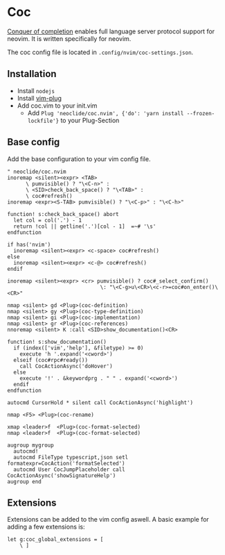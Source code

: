 # Coc

[Conquer of completion](https://github.com/neoclide/coc.nvim) enables full
language server protocol support for neovim.
It is written specifically for neovim.

The coc config file is located in `.config/nvim/coc-settings.json`.

## Installation

- Install `nodejs`
- Install [vim-plug](vim-plug.md)
- Add coc.vim to your init.vim
  - Add `Plug 'neoclide/coc.nvim', {'do': 'yarn install --frozen-lockfile'}`
  to your Plug-Section

## Base config

Add the base configuration to your vim config file.

```vimscript
" neoclide/coc.nvim
inoremap <silent><expr> <TAB>
      \ pumvisible() ? "\<C-n>" :
      \ <SID>check_back_space() ? "\<TAB>" :
      \ coc#refresh()
inoremap <expr><S-TAB> pumvisible() ? "\<C-p>" : "\<C-h>"

function! s:check_back_space() abort
  let col = col('.') - 1
  return !col || getline('.')[col - 1]  =~# '\s'
endfunction

if has('nvim')
  inoremap <silent><expr> <c-space> coc#refresh()
else
  inoremap <silent><expr> <c-@> coc#refresh()
endif

inoremap <silent><expr> <cr> pumvisible() ? coc#_select_confirm()
                              \: "\<C-g>u\<CR>\<c-r>=coc#on_enter()\<CR>"

nmap <silent> gd <Plug>(coc-definition)
nmap <silent> gy <Plug>(coc-type-definition)
nmap <silent> gi <Plug>(coc-implementation)
nmap <silent> gr <Plug>(coc-references)
nnoremap <silent> K :call <SID>show_documentation()<CR>

function! s:show_documentation()
  if (index(['vim','help'], &filetype) >= 0)
    execute 'h '.expand('<cword>')
  elseif (coc#rpc#ready())
    call CocActionAsync('doHover')
  else
    execute '!' . &keywordprg . " " . expand('<cword>')
  endif
endfunction

autocmd CursorHold * silent call CocActionAsync('highlight')

nmap <F5> <Plug>(coc-rename)

xmap <leader>f  <Plug>(coc-format-selected)
nmap <leader>f  <Plug>(coc-format-selected)

augroup mygroup
  autocmd!
  autocmd FileType typescript,json setl formatexpr=CocAction('formatSelected')
  autocmd User CocJumpPlaceholder call CocActionAsync('showSignatureHelp')
augroup end
```

## Extensions

Extensions can be added to the vim config aswell.
A basic example for adding a few extensions is:

```vimscript
let g:coc_global_extensions = [
    \ ]
```


